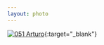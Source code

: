 ```yaml
---
layout: photo
---
```


[![051 Arturo](https://c1.staticflickr.com/1/591/20690999506_4b53992f94_c.jpg)](https://www.flickr.com/photos/131440297@N08/20690999506/){:target="_blank"}
